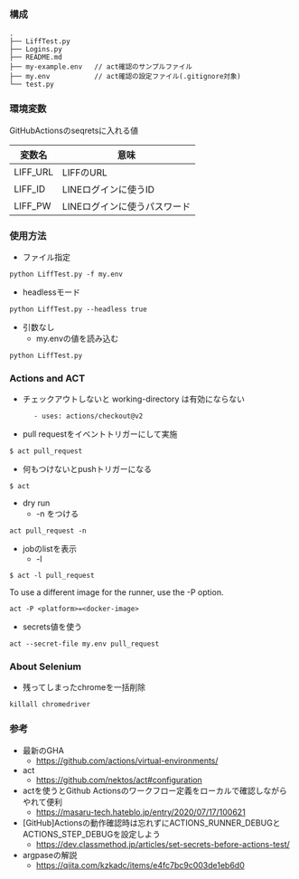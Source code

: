 ### 構成

```
.
├── LiffTest.py
├── Logins.py
├── README.md
├── my-example.env   // act確認のサンプルファイル
├── my.env           // act確認の設定ファイル(.gitignore対象)
└── test.py
```

### 環境変数
GitHubActionsのseqretsに入れる値

|  変数名  |             意味             |
| -------- | ---------------------------- |
| LIFF_URL | LIFFのURL                    |
| LIFF_ID  | LINEログインに使うID         |
| LIFF_PW  | LINEログインに使うパスワード |

### 使用方法

* ファイル指定

```
python LiffTest.py -f my.env
```

* headlessモード

```
python LiffTest.py --headless true
```


* 引数なし
    * my.envの値を読み込む

```
python LiffTest.py

```

### Actions and ACT

* チェックアウトしないと working-directory は有効にならない

```
      - uses: actions/checkout@v2
```

* pull requestをイベントトリガーにして実施

```
$ act pull_request
```

* 何もつけないとpushトリガーになる

```
$ act
```

* dry run
    * -n をつける

```
act pull_request -n
```

* jobのlistを表示
    * -l 

```
$ act -l pull_request
```

To use a different image for the runner, use the -P option.

```
act -P <platform>=<docker-image>
```

* secrets値を使う

```
act --secret-file my.env pull_request
```

### About Selenium

* 残ってしまったchromeを一括削除

```
killall chromedriver
```

### 参考
* 最新のGHA
    * https://github.com/actions/virtual-environments/
* act
    * https://github.com/nektos/act#configuration
* actを使うとGithub Actionsのワークフロー定義をローカルで確認しながらやれて便利
    * https://masaru-tech.hateblo.jp/entry/2020/07/17/100621
* [GitHub]Actionsの動作確認時は忘れずにACTIONS_RUNNER_DEBUGとACTIONS_STEP_DEBUGを設定しよう
    * https://dev.classmethod.jp/articles/set-secrets-before-actions-test/
* argpaseの解説
    * https://qiita.com/kzkadc/items/e4fc7bc9c003de1eb6d0
